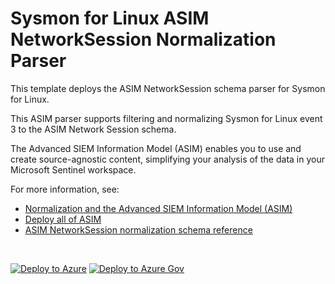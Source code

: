 # Sysmon for Linux ASIM NetworkSession Normalization Parser

This template deploys the ASIM NetworkSession schema parser for Sysmon for Linux.

This ASIM parser supports filtering and normalizing Sysmon for Linux event 3 to the ASIM Network Session schema.


The Advanced SIEM Information Model (ASIM) enables you to use and create source-agnostic content, simplifying your analysis of the data in your Microsoft Sentinel workspace.

For more information, see:

- [Normalization and the Advanced SIEM Information Model (ASIM)](https://aka.ms/AboutASIM)
- [Deploy all of ASIM](https://aka.ms/DeployASIM)
- [ASIM NetworkSession normalization schema reference](https://aka.ms/ASimNetworkSessionDoc)

<br>

[![Deploy to Azure](https://aka.ms/deploytoazurebutton)](https://portal.azure.com/#create/Microsoft.Template/uri/https%3A%2F%2Fraw.githubusercontent.com%2FAzure%2FAzure-Sentinel%2Fyf%2Frearrangement2%2FParsers%2FASimNetworkSession%2FARM%2FvimNetworkSessionMicrosoftLinuxSysmon%2FvimNetworkSessionMicrosoftLinuxSysmon.json) [![Deploy to Azure Gov](https://aka.ms/deploytoazuregovbutton)](https://portal.azure.us/#create/Microsoft.Template/uri/https%3A%2F%2Fraw.githubusercontent.com%2FAzure%2FAzure-Sentinel%2Fyf%2Frearrangement2%2FParsers%2FASimNetworkSession%2FARM%2FvimNetworkSessionMicrosoftLinuxSysmon%2FvimNetworkSessionMicrosoftLinuxSysmon.json)
